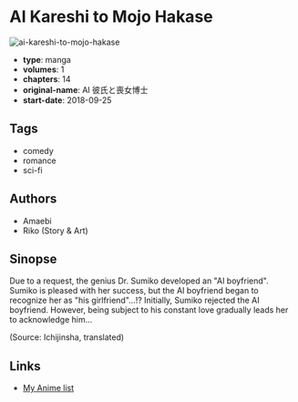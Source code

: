 # AI Kareshi to Mojo Hakase

![ai-kareshi-to-mojo-hakase](https://cdn.myanimelist.net/images/manga/1/239162.jpg)

-   **type**: manga
-   **volumes**: 1
-   **chapters**: 14
-   **original-name**: AI 彼氏と喪女博士
-   **start-date**: 2018-09-25

## Tags

-   comedy
-   romance
-   sci-fi

## Authors

-   Amaebi
-   Riko (Story & Art)

## Sinopse

Due to a request, the genius Dr. Sumiko developed an "AI boyfriend". Sumiko is pleased with her success, but the AI boyfriend began to recognize her as "his girlfriend"...!? Initially, Sumiko rejected the AI boyfriend. However, being subject to his constant love gradually leads her to acknowledge him...

(Source: Ichijinsha, translated)

## Links

-   [My Anime list](https://myanimelist.net/manga/132369/AI_Kareshi_to_Mojo_Hakase)
